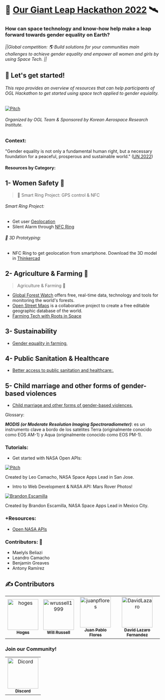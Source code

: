 # 🤖 [Our Giant Leap Hackathon 2022](https://spacegeneration.org/our-giant-leap-hackathon-2022) 🛰️ 
### How can space technology and know-how help make a leap forward towards gender equality on Earth?
###### ||Global competition: 🌎 Build solutions for your communities main challenges to achieve gender equality and empower all women and girls by using Space Tech. ||

## 🏁 Let's get started!
######  This repo provides an overview of resources that can help participants of OGL Hackathon to get started using space tech applied to gender equiality.

[![Pitch](https://img.youtube.com/vi/pErzslMIl68/0.jpg)](https://youtu.be/pErzslMIl68)

###### Organized by OGL Team & Sponsored by Korean Aerospace Research Institute.

### Context:

"Gender equality is not only a fundamental human right, but a necessary foundation for a peaceful, prosperous and sustainable world." ([UN,2022](https://www.un.org/sustainabledevelopment/gender-equality/)) 

#### Resources by Category: 

## 1- Women Safety 🚨

> 📍 Smart Ring Project: GPS control & NFC

###### Smart Ring Project:
- Get user [Geolocation](https://developers.google.com/maps/documentation/javascript/examples/map-geolocation#maps_map_geolocation-html)
- Silent Alarm through [NFC Ring](https://buildtech.medium.com/emprendedores-costarricenses-desarrollan-alarma-silenciosa-para-combatir-la-inseguridad-en-las-3411e10197fd) 

###### 👾 3D Prototyping:
- NFC Ring to get geolocation from smartphone. Download the 3D model in [Thinkercad](https://www.tinkercad.com/things/dL0gL9ezOA0-shiny-amur-turing/edit?sharecode=lwpFEJssJQfujnIcSLRVfZilQRtdQPB1Z9O_7356VKo)


## 2- Agriculture & Farming 🌾
> Agriculture & Farming 🌾

- [Global Forest Watch](https://www.globalforestwatch.org/) offers free, real-time data, technology and tools for monitoring the world's forests.
- [Open Street Maps](https://www.openstreetmap.org/) is a collaborative project to create a free editable geographic database of the world.
- [Farming Tech with Roots in Space](https://www.nasa.gov/directorates/spacetech/spinoff/feature/NASA_is_Everywhere)


## 3- Sustainability
- [Gender equality in farming](#), 


## 4- Public Sanitation & Healthcare
- [Better access to public sanitation and healthcare:](#), 

## 5- Child marriage and other forms of gender-based violences
- [Child marriage and other forms of gender-based violences](#),  


Glossary:

***MODIS (or Moderate Resolution Imaging Spectroradiometer)***: es un instrumento clave a bordo de los satélites Terra (originalmente conocido como EOS AM-1) y Aqua (originalmente conocido como EOS PM-1). 

### Tutorials:
- Get started with NASA Open APIs:

[![Pitch](https://img.youtube.com/vi/6D3bOMDwhJA/0.jpg)](https://youtu.be/Jn-0g8E-uLw)

Created by Leo Camacho, NASA Space Apps Lead in San Jose.


- Intro to Web Development & NASA API: Mars Rover Photos!
 
[![Brandon Escamilla](https://img.youtube.com/vi/KcyGr_onNiM/0.jpg)](https://youtu.be/KcyGr_onNiM)

Created by Brandon Escamilla, NASA Space Apps Lead in Mexico City.


### +Resources: 

- [Open NASA APIs](https://api.nasa.gov/)


### Contributors: 🚀
- Maelyls Beliazi
- Leandro Camacho
- Benjamin Greaves 
- Antony Ramírez

## ✍ Contributors  <a name = "contributors"></a>


<!-- readme: collaborators,contributors -start -->
<table>
<tr>
    <td align="center">
        <a href="https://github.com/hoges">
            <img src="https://avatars.githubusercontent.com/u/30841926?v=4" width="100;" alt="hoges"/>
            <br />
            <sub><b>Hoges</b></sub>
        </a>
    </td>
    <td align="center">
        <a href="https://github.com/wrussell1999">
            <img src="https://avatars.githubusercontent.com/u/34094921?v=4" width="100;" alt="wrussell1999"/>
            <br />
            <sub><b>Will Russell</b></sub>
        </a>
    </td>
    <td align="center">
        <a href="https://github.com/juanpflores">
            <img src="https://avatars.githubusercontent.com/u/6200135?v=4" width="100;" alt="juanpflores"/>
            <br />
            <sub><b>Juan Pablo Flores </b></sub>
        </a>
    </td>
    <td align="center">
        <a href="https://github.com/David-Lazaro-Fernandez">
            <img src="https://avatars.githubusercontent.com/u/57787993?s=400&u=eab175b2d6c41338891c8e71335322d1dcb6f0ad&v=4" width="100;" alt="DavidLazaro"/>
            <br />
            <sub><b>David Lazaro Fernandez</b></sub>
        </a>
    </td>
  </tr>
</table>
<!-- readme: collaborators,contributors -end -->

### Join our Community!

<!-- readme: hoges,mpsiebert -start -->
<table>
<tr>
    <td align="center">
        <a href="https://discord.gg/6c7UcUEesq">
            <img src="https://logos-marcas.com/wp-content/uploads/2020/12/Discord-Logo.png" width="100;" alt="Dicord"/>
            <br />
            <sub><b>Discord</b></sub>
        </a>
    </td>
    
</table>
<!-- readme: hoges,mpsiebert -end -->
